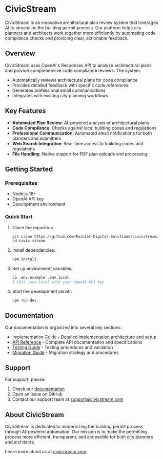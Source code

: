 # CivicStream

CivicStream is an innovative architectural plan review system that leverages AI to streamline the building permit process. Our platform helps city planners and architects work together more efficiently by automating code compliance checks and providing clear, actionable feedback.

## Overview

CivicStream uses OpenAI's Responses API to analyze architectural plans and provide comprehensive code compliance reviews. The system:

- Automatically reviews architectural plans for code compliance
- Provides detailed feedback with specific code references
- Generates professional email communications
- Integrates with existing city planning workflows

## Key Features

- **Automated Plan Review**: AI-powered analysis of architectural plans
- **Code Compliance**: Checks against local building codes and regulations
- **Professional Communication**: Automated email notifications for both planners and submitters
- **Web Search Integration**: Real-time access to building codes and regulations
- **File Handling**: Native support for PDF plan uploads and processing

## Getting Started

### Prerequisites

- Node.js 18+
- OpenAI API key
- Development environment

### Quick Start

1. Clone the repository:
   ```bash
   git clone https://github.com/Rainier-Digital-Solutions/civicstream.git
   cd civic-stream
   ```

2. Install dependencies:
   ```bash
   npm install
   ```

3. Set up environment variables:
   ```bash
   cp .env.example .env.local
   # Edit .env.local with your OpenAI API key
   ```

4. Start the development server:
   ```bash
   npm run dev
   ```

## Documentation

Our documentation is organized into several key sections:

- [Implementation Guide](docs/responses-api-implementation.md) - Detailed implementation architecture and setup
- [API Reference](docs/responses-api-reference.md) - Complete API documentation and specifications
- [Testing Guide](docs/responses-api-testing.md) - Testing procedures and validation
- [Migration Guide](docs/responses-api-migration.md) - Migration strategy and procedures

## Support

For support, please:
1. Check our [documentation](docs/)
2. Open an issue on GitHub
3. Contact our support team at support@civicstream.com


## About CivicStream

CivicStream is dedicated to modernizing the building permit process through AI-powered automation. Our mission is to make the permitting process more efficient, transparent, and accessible for both city planners and architects.

Learn more about us at [civicstream.com](https://www.civicstream.com) 